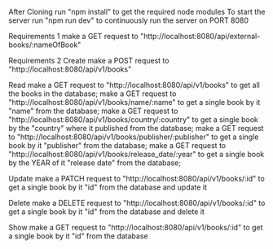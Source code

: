 After Cloning run "npm install" to get the required node modules
To start the server run "npm run dev" to continuously run the server on PORT 8080

Requirements 1
make a GET request to "http://localhost:8080/api/external-books/:nameOfBook"

Requirements 2
Create
make a POST request to "http://localhost:8080/api/v1/books"

Read
make a GET request to "http://localhost:8080/api/v1/books" to get all the books in the database;
make a GET request to "http://localhost:8080/api/v1/books/name/:name" to get a single book by it "name" from the database;
make a GET request to "http://localhost:8080/api/v1/books/country/:country" to get a single book by the "country" where it published from the database;
make a GET request to "http://localhost:8080/api/v1/books/publisher/:publisher" to get a single book by it "publisher" from the database;
make a GET request to "http://localhost:8080/api/v1/books/release_date/:year" to get a single book by the YEAR of it "release date" from the database;

Update
make a PATCH request to "http://localhost:8080/api/v1/books/:id" to get a single book by it "id" from the database and update it

Delete
make a DELETE request to "http://localhost:8080/api/v1/books/:id" to get a single book by it "id" from the database and delete it

Show
make a GET request to "http://localhost:8080/api/v1/books/:id" to get a single book by it "id" from the database
